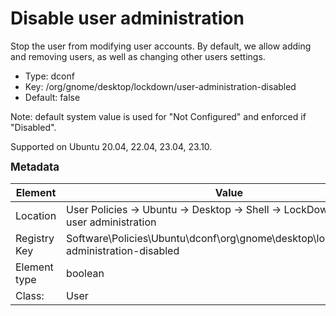 # Disable user administration

Stop the user from modifying user accounts. By default, we allow adding and removing users, as well as changing other users settings.

- Type: dconf
- Key: /org/gnome/desktop/lockdown/user-administration-disabled
- Default: false

Note: default system value is used for "Not Configured" and enforced if "Disabled".

Supported on Ubuntu 20.04, 22.04, 23.04, 23.10.



<span style="font-size: larger;">**Metadata**</span>

| Element      | Value            |
| ---          | ---              |
| Location     | User Policies -> Ubuntu -> Desktop -> Shell -> LockDown -> Disable user administration    |
| Registry Key | Software\Policies\Ubuntu\dconf\org\gnome\desktop\lockdown\user-administration-disabled         |
| Element type | boolean |
| Class:       | User       |
